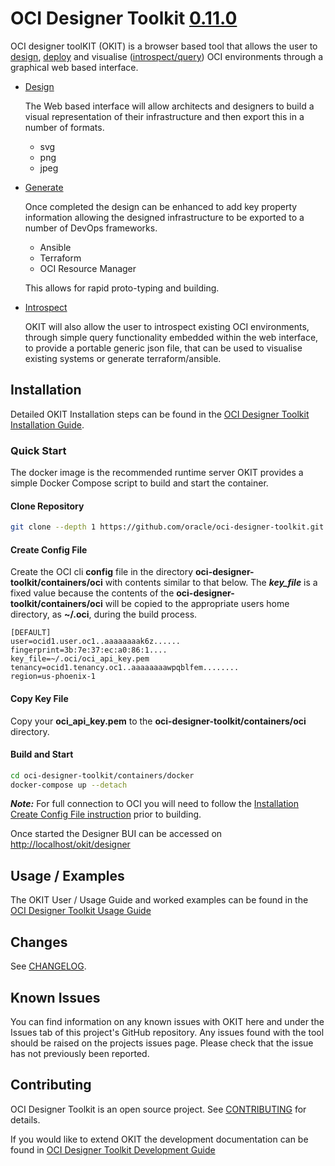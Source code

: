 # OCI Designer Toolkit [0.11.0](CHANGELOG.md#version-0.11.0)

OCI designer toolKIT (OKIT) is a browser based tool that allows the user to [design](https://www.ateam-oracle.com/introduction-to-okit-the-oci-designer-toolkit), 
[deploy](https://www.ateam-oracle.com/introduction-to-okit-the-oci-designer-toolkit) and visualise ([introspect/query](https://www.ateam-oracle.com/the-oci-designer-toolkit-query-feature)) 
OCI environments through a graphical web based interface. 

- [Design](https://www.ateam-oracle.com/introduction-to-okit-the-oci-designer-toolkit)

    The Web based interface will allow architects and designers to build a visual representation of their infrastructure
    and then export this in a number of formats. 

    - svg
    - png
    - jpeg

- [Generate](https://www.ateam-oracle.com/introduction-to-okit-the-oci-designer-toolkit)

    Once completed the design can be enhanced to add key property information allowing the designed infrastructure to
    be exported to a number of DevOps frameworks.
    
    - Ansible
    - Terraform
    - OCI Resource Manager
    
    This allows for rapid proto-typing and building.

- [Introspect](https://www.ateam-oracle.com/the-oci-designer-toolkit-query-feature)

    OKIT will also allow the user to introspect existing OCI environments, through simple query functionality embedded within the
    web interface, to provide a portable generic json file, that can be used to visualise existing systems or generate terraform/ansible. 



## Installation
Detailed OKIT Installation steps can be found in the [OCI Designer Toolkit Installation Guide](documentation/Installation.md).

### Quick Start
The docker image is the recommended runtime server OKIT provides a simple Docker Compose script to build and start the container.

#### Clone Repository
```bash
git clone --depth 1 https://github.com/oracle/oci-designer-toolkit.git
```

#### Create Config File

Create the OCI cli __config__ file in the directory __oci-designer-toolkit/containers/oci__ with contents similar to that below.
The __*key_file*__ is a fixed value because the contents of the __oci-designer-toolkit/containers/oci__ will be copied to the
appropriate users home directory, as __~/.oci__, during the build process.

```properties
[DEFAULT]
user=ocid1.user.oc1..aaaaaaaak6z......
fingerprint=3b:7e:37:ec:a0:86:1....
key_file=~/.oci/oci_api_key.pem  
tenancy=ocid1.tenancy.oc1..aaaaaaaawpqblfem........
region=us-phoenix-1
```

#### Copy Key File

Copy your __oci_api_key.pem__ to the __oci-designer-toolkit/containers/oci__ directory.

#### Build and Start

```bash
cd oci-designer-toolkit/containers/docker
docker-compose up --detach
```

__*Note:*__ For full connection to OCI you will need to follow the [Installation Create Config File instruction](documentation/Installation.md#oci-config-file) 
prior to building.

Once started the Designer BUI can be accessed on [http://localhost/okit/designer](http://localhost/okit/designer)


## Usage / Examples
The OKIT User / Usage Guide and worked examples can be found in the [OCI Designer Toolkit Usage Guide](documentation/Usage.md)


## Changes

See [CHANGELOG](CHANGELOG.md).

## Known Issues

You can find information on any known issues with OKIT here and under the Issues tab of this project's GitHub repository.
Any issues found with the tool should be raised on the projects issues page. Please check that the issue has not previously
been reported. 


## Contributing
OCI Designer Toolkit is an open source project. See [CONTRIBUTING](CONTRIBUTING.md) for details.

If you would like to extend OKIT the development documentation can be found in [OCI Designer Toolkit Development Guide](documentation/Development.md)



